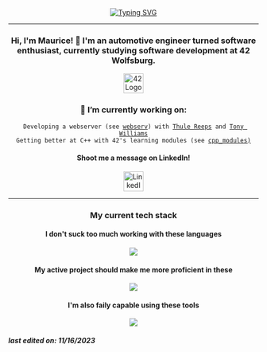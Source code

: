 <div align="center">
	<!-- <code>🦛 This world needs more hippos 🦛</code><br> -->
  <!-- Typing SVG by DenverCoder1 - https://github.com/DenverCoder1/readme-typing-svg -->
<a href="https://git.io/typing-svg"><img src="https://readme-typing-svg.demolab.com?font=Fira+Code&weight=600&size=12&duration=2800&pause=100&color=F7F7F7&center=true&random=false&width=435&height=30&separator=%3C&lines=%F0%9F%A6%9B+this+world+needs+more+hippos+%F0%9F%A6%9B" alt="Typing SVG" /></a><br>
<!-- <a href="https://git.io/typing-svg"><img src="https://readme-typing-svg.demolab.com?font=Fira+Code&weight=600&size=12&duration=2800&color=F7F7F7&center=true&random=false&width=435&height=30&separator=%3C&lines=while+(%F0%9F%A6%9B)+%7B%3CHippo.add(Melon);%3CHippo%2B%2B;%3C%7D" alt="Typing SVG" /></a> -->
</div>

---

<div align="center">
  <h3>Hi, I'm Maurice! 👋 I'm an automotive engineer turned software enthusiast,
currently studying software development at 42 Wolfsburg.</h3>
	<a href= "https://42wolfsburg.de/"><img width="40px" alt="42Logo" src="https://github.com/Mowriez/Mowriez/assets/47814311/c4339e9c-8060-4980-9aa6-f95d0484b510"/></a>

<h3>🔭 I’m currently working on:</h3>
<code>Developing a webserver (see <a href="https::github.com/Mowriez/webserv">webserv</a>) with <a href= "https://github.com/thule-re/">Thule Reeps</a> and <a href="https://github.com/tonywilliamspiano">Tony Williams</a></code> <br>
<code>Getting better at C++ with 42's learning modules (see <a href="https://github.com/Mowriez/cpp-modules">cpp_modules)</a></code>

  <h4>Shoot me a message on LinkedIn!</h4>
	<a href="https://www.linkedin.com/in/mtrautne/"><img width="40px" alt="LinkedIn" src="https://i.imgur.com/QtuMZjB.png"/></a>
</div>

---

<div align="center">
  <h3> My current tech stack </h3>
  <h4>I don't suck too much working with these languages</h4>
  <a href="https://skillicons.dev">
    <img src="https://skillicons.dev/icons?i=c,cpp,html,css,js,bash, shell" /></a><br>

  <h4>My active project should make me more proficient in these</h4>
    <a href="https://skillicons.dev">
    <img src="https://skillicons.dev/icons?i=python,docker,html,css,js" /></a>

  <h4> I'm also faily capable using these tools </h4>
   <a href="https://skillicons.dev">
    <img src="https://skillicons.dev/icons?i=git,github,vscode,postman,linux" /></a>
</div>

<h5>last edited on: 11/16/2023</h5>

